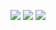 <p align="center">
<img src="https://img.shields.io/badge/Swift-F05138?style=flat-square&logo=Swift&logoColor=white">
<img src="https://img.shields.io/badge/SwiftUI-F05138?style=flat-square&logo=Swift&logoColor=white">
<img src="https://img.shields.io/badge/RxSwift-B7178C?style=flat-square&logo=reactivex&logoColor=white">   
<!-- </p>
<p align="center">
   <img src="https://raw.githubusercontent.com/YeoSeongil/YeoSeongil/main/profile-summary-card-output/default/1-repos-per-language.svg"/></a>&nbsp 
   <img src="https://raw.githubusercontent.com/YeoSeongil/YeoSeongil/main/profile-summary-card-output/default/2-most-commit-language.svg"/></a>&nbsp 
</p> -->
